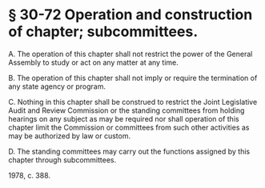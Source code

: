 # § 30-72 Operation and construction of chapter; subcommittees.

<p>A. The operation of this chapter shall not restrict the power of the General Assembly to study or act on any matter at any time.</p><p>B. The operation of this chapter shall not imply or require the termination of any state agency or program.</p><p>C. Nothing in this chapter shall be construed to restrict the Joint Legislative Audit and Review Commission or the standing committees from holding hearings on any subject as may be required nor shall operation of this chapter limit the Commission or committees from such other activities as may be authorized by law or custom.</p><p>D. The standing committees may carry out the functions assigned by this chapter through subcommittees.</p><p>1978, c. 388.</p>